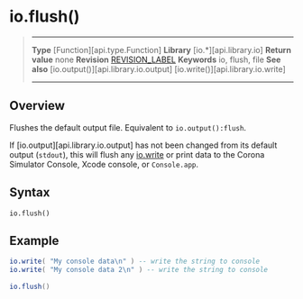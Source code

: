 
# io.flush()

> --------------------- ------------------------------------------------------------------------------------------
> __Type__              [Function][api.type.Function]
> __Library__           [io.*][api.library.io]
> __Return value__      none
> __Revision__          [REVISION_LABEL](REVISION_URL)
> __Keywords__          io, flush, file
> __See also__          [io.output()][api.library.io.output]
>								[io.write()][api.library.io.write]
> --------------------- ------------------------------------------------------------------------------------------


## Overview

Flushes the default output file. Equivalent to `io.output():flush`.

If [io.output][api.library.io.output] has not been changed from its default output (`stdout`), this will flush any [io.write](api.library.io.write) or print data to the Corona Simulator Console, Xcode console, or `Console.app`.

## Syntax

	io.flush()

## Example

`````lua
io.write( "My console data\n" ) -- write the string to console
io.write( "My console data 2\n" ) -- write the string to console
 
io.flush()
`````
